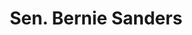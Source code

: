 ---
title: "Sen. Bernie Sanders"
short: "BS"
short2: bs
active: true
categories:
 - voterguidecandidate
---